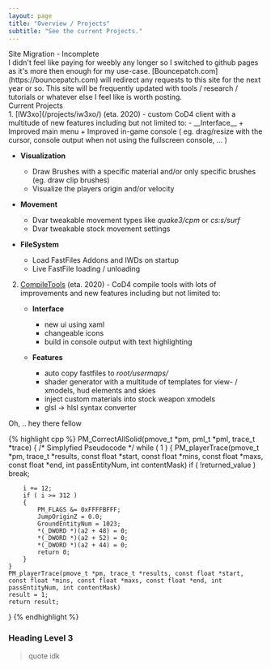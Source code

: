 ```yaml
---
layout: page
title: "Overview / Projects"
subtitle: "See the current Projects."
---
```


<div class="content-title padding-bottom-15">
	Site Migration - Incomplete
</div>
I didn't feel like paying for weebly any longer so I switched to github pages as it's more then enough for my use-case.
[Bouncepatch.com](https://bouncepatch.com) will redirect any requests to this site for the next year or so. This site will be frequently updated with tools / research / tutorials or whatever else I feel like is worth posting.

<div class="padding-1l"></div>
<div align="center"><div class="seperator-100p"></div></div>
<div class="padding-1l"></div>

<div class="content-title">
	Current Projects
</div>
1. [IW3xo](/projects/iw3xo/) (eta. 2020) - custom CoD4 client with a multitude of new features including but not limited to:
   - __Interface__
	  + Improved main menu
	  + Improved in-game console ( eg. drag/resize with the cursor, console output when not using the fullscreen console, ... )
	  
   - __Visualization__ 
      + Draw Brushes with a specific material and/or only specific brushes (eg. draw clip brushes)
      + Visualize the players origin and/or velocity

   - __Movement__ 
      + Dvar tweakable movement types like _quake3/cpm_ or _cs:s/surf_
	  + Dvar tweakable stock movement settings

   - __FileSystem__
      + Load FastFiles Addons and IWDs on startup
	  + Live FastFile loading / unloading  


2. [CompileTools](/projects/cod4-compileTools/) (eta. 2020) - CoD4 compile tools with lots of improvements and new features including but not limited to:
	- __Interface__
	   + new ui using xaml
	   + changeable icons
	   + build in console output with text highlighting
	
	- __Features__
	   + auto copy fastfiles to _root/usermaps/_
	   + shader generator with a multitude of templates for view- / xmodels, hud elements and skies
	   + inject custom materials into stock weapon xmodels
	   + glsl -> hlsl syntax converter

<div align="center"><div class="seperator-100p"></div></div>
<div class="padding-1l"></div>


<!-- <div class="hightlight-lang-marks">Oh, .. hey there fellow</div> -->
<div class="highlight-header"><p>Oh, .. hey there fellow</p></div>
{% highlight cpp %}
PM_CorrectAllSolid(pmove_t *pm, pml_t *pml, trace_t *trace)
{
	/* Simplyfied Pseudocode */
	while ( 1 )
  	{
    	PM_playerTrace(pmove_t *pm, trace_t *results, const float *start, const float *mins, const float *maxs, const float *end, int passEntityNum, int contentMask)
    	if ( !returned_value )
      		break;
      		
      	i += 12;
	    if ( i >= 312 )
	    {
	      	PM_FLAGS &= 0xFFFFBFFF;
	      	JumpOriginZ = 0.0;
	      	GroundEntityNum = 1023;
	      	*(_DWORD *)(a2 + 48) = 0;
	      	*(_DWORD *)(a2 + 52) = 0;
	      	*(_DWORD *)(a2 + 44) = 0;
	      	return 0;
	    }
  	}
  	PM_playerTrace(pmove_t *pm, trace_t *results, const float *start, const float *mins, const float *maxs, const float *end, int passEntityNum, int contentMask)
	result = 1;
	return result;
}
{% endhighlight %}

<div class="padding-1l"></div>

### Heading Level 3

> quote
idk

